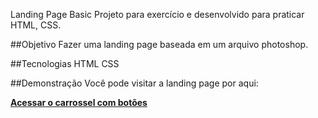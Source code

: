 Landing Page Basic
Projeto para exercício e desenvolvido para praticar HTML, CSS.

##Objetivo
Fazer uma landing page baseada em um arquivo photoshop.

##Tecnologias
HTML
CSS

##Demonstração
Você pode visitar a landing page por aqui:

**[Acessar o carrossel com botões](https://leandrosani.github.io/landingpage-basic-html-css/index.html)**

